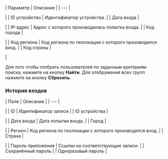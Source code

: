 | Параметр | Описание |
| --- |

|
| ID устройство | Идентификатор устройства. |
| Дата входа |

|
| IP-адрес | Адрес с которого производилась попытка входа. |
| Код города |

|
| Код региона | Код региона по геолокации с которого производился вход. |
| Код страны |

|

Для того чтобы отобрать пользователей по заданным критериям поиска, нажмите на кнопку **Найти**. Для отображения всех групп нажмите на кнопку **Сбросить**.

### История входов

| Поле | Описание |
| --- |

|
| ID | Идентификатор записи |
| ID устройства |

|
| Дата входа | Дата попытки входа. |
| Город |

|
| Регион | Код региона по геолокации с которого производился вход. |
| Страна |

|
| Пароль приложения | Ссылки на соответствующие записи. |
| Сохранённый пароль |
| Одноразовый пароль |